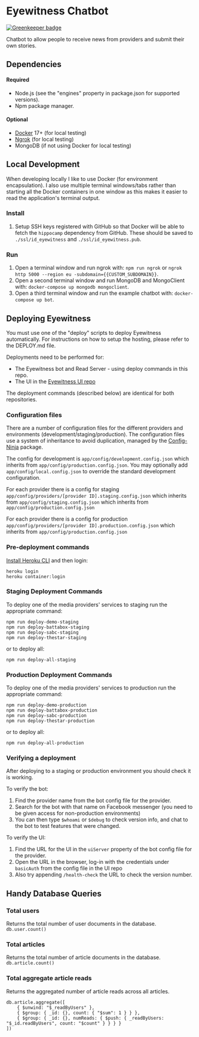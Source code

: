 # Eyewitness Chatbot

[![Greenkeeper badge](https://badges.greenkeeper.io/CodeForAfrica/eyewitness.svg)](https://greenkeeper.io/)

Chatbot to allow people to receive news from providers and submit their own stories.

## Dependencies

#### Required
* Node.js (see the "engines" property in package.json for supported versions).
* Npm package manager.

#### Optional
* [Docker](https://www.docker.com/community-edition#/download) 17+ (for local testing)
* [Ngrok](https://ngrok.com/) (for local testing)
* MongoDB (if not using Docker for local testing)

## Local Development
When developing locally I like to use Docker (for environment encapsulation). I also use multiple terminal windows/tabs rather than starting all the Docker containers in one window as this makes it easier to read the application's terminal output.

### Install

1. Setup SSH keys registered with GitHub so that Docker will be able to fetch the `hippocamp` dependency from GitHub.
These should be saved to `./ssl/id_eyewitness` and `./ssl/id_eyewitness.pub`.

### Run

1. Open a terminal window and run ngrok with: `npm run ngrok` or `ngrok http 5000 --region eu -subdomain={{CUSTOM_SUBDOMAIN}}`.
2. Open a second terminal window and run MongoDB and MongoClient with: `docker-compose up mongodb mongoclient`.
3. Open a third terminal window and run the example chatbot with: `docker-compose up bot`.

## Deploying Eyewitness
You must use one of the "deploy" scripts to deploy Eyewitness automatically. For instructions on how to setup the hosting, please refer to the DEPLOY.md file.

Deployments need to be performed for:

 - The Eyewitness bot and Read Server - using deploy commands in this repo.
 - The UI in the [Eyewitness UI repo](https://github.com/atchai/eyewitness-ui)
 
The deployment commands (described below) are identical for both repositories.

### Configuration files

There are a number of configuration files for the different providers and environments (development/staging/production). 
The configuration files use a system of inheritance to avoid duplication, managed by the [Config-Ninja](https://github.com/saikojosh/Config-Ninja) package.

The config for development is `app/config/development.config.json` which inherits from `app/config/production.config.json`.
You may optionally add `app/config/local.config.json` to override the standard development configuration.

For each provider there is a config for staging 
`app/config/providers/[provider ID].staging.config.json` which inherits from 
`app/config/staging.config.json` which inherits from
`app/config/production.config.json` 

For each provider there is a config for production 
`app/config/providers/[provider ID].production.config.json` which inherits from 
`app/config/production.config.json` 

### Pre-deployment commands

[Install Heroku CLI](https://cli.heroku.com) and then login:

```
heroku login
heroku container:login
```

### Staging Deployment Commands
To deploy one of the media providers' services to staging run the appropriate command:

```
npm run deploy-demo-staging
npm run deploy-battabox-staging
npm run deploy-sabc-staging
npm run deploy-thestar-staging
```
or to deploy all:

```
npm run deploy-all-staging
```

### Production Deployment Commands
To deploy one of the media providers' services to production run the appropriate command:

```
npm run deploy-demo-production
npm run deploy-battabox-production
npm run deploy-sabc-production
npm run deploy-thestar-production
```

or to deploy all:

```
npm run deploy-all-production
```

### Verifying a deployment

After deploying to a staging or production environment you should check it is working.

To verify the bot: 

1. Find the provider name from the bot config file for the provider.
2. Search for the bot with that name on Facebook messenger (you need to be given access for non-production environments)
3. You can then type `$whoami` or `$debug` to check version info, and chat to the bot to test features that were changed.

To verify the UI:

1. Find the URL for the UI in the `uiServer` property of the bot config file for the provider.
2. Open the URL in the browser, log-in with the credentials under `basicAuth` from the config file in the UI repo
3. Also try appending `/health-check` the URL to check the version number.

## Handy Database Queries

### Total users
Returns the total number of user documents in the database.
`db.user.count()`

### Total articles
Returns the total number of article documents in the database.
`db.article.count()`

### Total aggregate article reads
Returns the aggregated number of article reads across all articles.
```
db.article.aggregate([
    { $unwind: "$_readByUsers" },
    { $group: { _id: {}, count: { "$sum": 1 } } },
    { $group: { _id: {}, numReads: { $push: { _readByUsers: "$_id.readByUsers", count: "$count" } } } }
])
```
